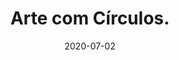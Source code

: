 ---
layout: page
title: "Arte com Círculos."
date: 2020-07-02
type: video
description: Neste vídeo faço a arte que está na thumb do vídeo usando Javascript com a biblioteca P5.js. Bem facinho de programar.
entry_number: 67
youtube_video_id: dcpvCqdCHWM
repository: 0067-arte-com-circulos
has_code: false
has_p5: true
p5_code_id: 9KD8kD6IR
tags: [Arte com Código, Animação]
playlists: [Arte com Código]
permalink: /arte-com-circulos/
---